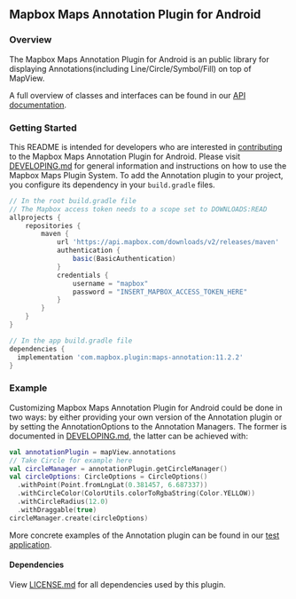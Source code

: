 ## Mapbox Maps Annotation Plugin for Android

### Overview

The Mapbox Maps Annotation Plugin for Android is an public library for displaying Annotations(including Line/Circle/Symbol/Fill) on top of MapView.

A full overview of classes and interfaces can be found in our [API documentation](https://docs.mapbox.com/android/beta/maps/guides/).

### Getting Started

This README is intended for developers who are interested in [contributing](https://github.com/mapbox/mapbox-maps-android/blob/master/CONTRIBUTING.md) to the Mapbox Maps Annotation Plugin for Android. Please visit [DEVELOPING.md](https://github.com/mapbox/mapbox-maps-android/blob/master/DEVELOPING.md) for general information and instructions on how to use the Mapbox Maps Plugin System. To add the Annotation plugin to your project, you configure its dependency in your `build.gradle` files.

```groovy
// In the root build.gradle file
// The Mapbox access token needs to a scope set to DOWNLOADS:READ
allprojects {
    repositories {
        maven {
            url 'https://api.mapbox.com/downloads/v2/releases/maven'
            authentication {
                basic(BasicAuthentication)
            }
            credentials {
                username = "mapbox"
                password = "INSERT_MAPBOX_ACCESS_TOKEN_HERE"
            }
        }
    }
}

// In the app build.gradle file
dependencies {
  implementation 'com.mapbox.plugin:maps-annotation:11.2.2'
}
```

### Example

Customizing Mapbox Maps Annotation Plugin for Android could be done in two ways: by either providing your own version of the Annotation plugin or by setting the AnnotationOptions to the Annotation Managers. The former is documented in [DEVELOPING.md](https://github.com/mapbox/mapbox-maps-android/blob/master/DEVELOPING.md), the latter can be achieved with:

```kotlin
val annotationPlugin = mapView.annotations
// Take Circle for example here
val circleManager = annotationPlugin.getCircleManager()
val circleOptions: CircleOptions = CircleOptions()
  .withPoint(Point.fromLngLat(0.381457, 6.687337))
  .withCircleColor(ColorUtils.colorToRgbaString(Color.YELLOW))
  .withCircleRadius(12.0)
  .withDraggable(true)
circleManager.create(circleOptions)
```

More concrete examples of the Annotation plugin can be found in our [test application](https://github.com/mapbox/mapbox-maps-android/tree/master/app/src/main/java/com/mapbox/maps/testapp).

#### Dependencies

View [LICENSE.md](LICENSE.md) for all dependencies used by this plugin.

